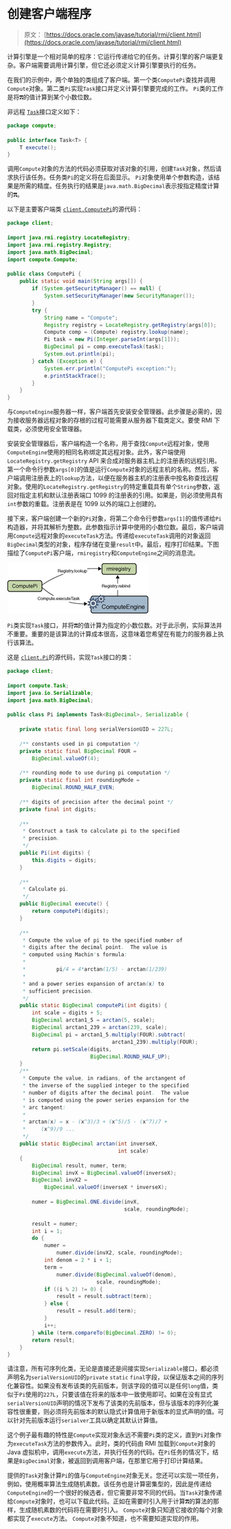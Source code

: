 # 创建客户端程序

> 原文： [https://docs.oracle.com/javase/tutorial/rmi/client.html](https://docs.oracle.com/javase/tutorial/rmi/client.html)

计算引擎是一个相对简单的程序：它运行传递给它的任务。计算引擎的客户端更复杂。客户端需要调用计算引擎，但它还必须定义计算引擎要执行的任务。

在我们的示例中，两个单独的类组成了客户端。第一个类`ComputePi`查找并调用`Compute`对象。第二类`Pi`实现`Task`接口并定义计算引擎要完成的工作。 `Pi`类的工作是将![the pi symbol](img/1000ed6961e308609010dca5338f3e68.jpg)的值计算到某个小数位数。

非远程 [``Task``](examples/compute/Task.java)接口定义如下：

```java
package compute;

public interface Task<T> {
    T execute();
}

```

调用`Compute`对象的方法的代码必须获取对该对象的引用，创建`Task`对象，然后请求执行该任务。任务类`Pi`的定义将在后面显示。 `Pi`对象使用单个参数构造，该结果是所需的精度。任务执行的结果是`java.math.BigDecimal`表示按指定精度计算的![the pi symbol](img/1000ed6961e308609010dca5338f3e68.jpg)。

以下是主要客户端类 [``client.ComputePi``](examples/client/ComputePi.java)的源代码：

```java
package client;

import java.rmi.registry.LocateRegistry;
import java.rmi.registry.Registry;
import java.math.BigDecimal;
import compute.Compute;

public class ComputePi {
    public static void main(String args[]) {
        if (System.getSecurityManager() == null) {
            System.setSecurityManager(new SecurityManager());
        }
        try {
            String name = "Compute";
            Registry registry = LocateRegistry.getRegistry(args[0]);
            Compute comp = (Compute) registry.lookup(name);
            Pi task = new Pi(Integer.parseInt(args[1]));
            BigDecimal pi = comp.executeTask(task);
            System.out.println(pi);
        } catch (Exception e) {
            System.err.println("ComputePi exception:");
            e.printStackTrace();
        }
    }    
}

```

与`ComputeEngine`服务器一样，客户端首先安装安全管理器。此步骤是必需的，因为接收服务器远程对象的存根的过程可能需要从服务器下载类定义。要使 RMI 下载类，必须使用安全管理器。

安装安全管理器后，客户端构造一个名称，用于查找`Compute`远程对象，使用`ComputeEngine`使用的相同名称绑定其远程对象。此外，客户端使用`LocateRegistry.getRegistry` API 来合成对服务器主机上的注册表的远程引用。第一个命令行参数`args[0]`的值是运行`Compute`对象的远程主机的名称。然后，客户端调用注册表上的`lookup`方法，以便在服务器主机的注册表中按名称查找远程对象。使用的`LocateRegistry.getRegistry`的特定重载具有单个`String`参数，返回对指定主机和默认注册表端口 1099 的注册表的引用。如果是，则必须使用具有`int`参数的重载。注册表是在 1099 以外的端口上创建的。

接下来，客户端创建一个新的`Pi`对象，将第二个命令行参数`args[1]`的值传递给`Pi`构造器，并将其解析为整数。此参数指示计算中使用的小数位数。最后，客户端调用`Compute`远程对象的`executeTask`方法。传递给`executeTask`调用的对象返回`BigDecimal`类型的对象，程序存储在变量`result`中。最后，程序打印结果。下图描绘了`ComputePi`客户端，`rmiregistry`和`ComputeEngine`之间的消息流。

![the flow of messages between the compute engine, the registry, and the client.](img/632c05578175cb6c2d3d273437073676.jpg)

`Pi`类实现`Task`接口，并将![the pi symbol](img/18da0a76f9e973138bc9428740982fff.jpg)的值计算为指定的小数位数。对于此示例，实际算法并不重要。重要的是该算法的计算成本很高，这意味着您希望在有能力的服务器上执行该算法。

这是 [``client.Pi``](examples/client/Pi.java)的源代码，实现`Task`接口的类：

```java
package client;

import compute.Task;
import java.io.Serializable;
import java.math.BigDecimal;

public class Pi implements Task<BigDecimal>, Serializable {

    private static final long serialVersionUID = 227L;

    /** constants used in pi computation */
    private static final BigDecimal FOUR =
        BigDecimal.valueOf(4);

    /** rounding mode to use during pi computation */
    private static final int roundingMode = 
        BigDecimal.ROUND_HALF_EVEN;

    /** digits of precision after the decimal point */
    private final int digits;

    /**
     * Construct a task to calculate pi to the specified
     * precision.
     */
    public Pi(int digits) {
        this.digits = digits;
    }

    /**
     * Calculate pi.
     */
    public BigDecimal execute() {
        return computePi(digits);
    }

    /**
     * Compute the value of pi to the specified number of 
     * digits after the decimal point.  The value is 
     * computed using Machin's formula:
     *
     *          pi/4 = 4*arctan(1/5) - arctan(1/239)
     *
     * and a power series expansion of arctan(x) to 
     * sufficient precision.
     */
    public static BigDecimal computePi(int digits) {
        int scale = digits + 5;
        BigDecimal arctan1_5 = arctan(5, scale);
        BigDecimal arctan1_239 = arctan(239, scale);
        BigDecimal pi = arctan1_5.multiply(FOUR).subtract(
                                  arctan1_239).multiply(FOUR);
        return pi.setScale(digits, 
                           BigDecimal.ROUND_HALF_UP);
    }
    /**
     * Compute the value, in radians, of the arctangent of 
     * the inverse of the supplied integer to the specified
     * number of digits after the decimal point.  The value
     * is computed using the power series expansion for the
     * arc tangent:
     *
     * arctan(x) = x - (x^3)/3 + (x^5)/5 - (x^7)/7 + 
     *     (x^9)/9 ...
     */   
    public static BigDecimal arctan(int inverseX, 
                                    int scale) 
    {
        BigDecimal result, numer, term;
        BigDecimal invX = BigDecimal.valueOf(inverseX);
        BigDecimal invX2 = 
            BigDecimal.valueOf(inverseX * inverseX);

        numer = BigDecimal.ONE.divide(invX,
                                      scale, roundingMode);

        result = numer;
        int i = 1;
        do {
            numer = 
                numer.divide(invX2, scale, roundingMode);
            int denom = 2 * i + 1;
            term = 
                numer.divide(BigDecimal.valueOf(denom),
                             scale, roundingMode);
            if ((i % 2) != 0) {
                result = result.subtract(term);
            } else {
                result = result.add(term);
            }
            i++;
        } while (term.compareTo(BigDecimal.ZERO) != 0);
        return result;
    }
}

```

请注意，所有可序列化类，无论是直接还是间接实现`Serializable`接口，都必须声明名为`serialVersionUID`的`private` `static` `final`字段，以保证版本之间的序列化兼容性。如果没有发布该类的先前版本，则该字段的值可以是任何`long`值，类似于`Pi`使用的`227L`，只要该值在将来的版本中一致使用即可。如果在没有显式`serialVersionUID`声明的情况下发布了该类的先前版本，但与该版本的序列化兼容性很重要，则必须将先前版本的默认隐式计算值用于新版本的显式声明的值。可以针对先前版本运行`serialver`工具以确定其默认计算值。

这个例子最有趣的特性是`Compute`实现对象永远不需要`Pi`类的定义，直到`Pi`对象作为`executeTask`方法的参数传入。此时，类的代码由 RMI 加载到`Compute`对象的 Java 虚拟机中，调用`execute`方法，并执行任务的代码。在`Pi`任务的情况下，结果是`BigDecimal`对象，被返回到调用客户端，在那里它用于打印计算结果。

提供的`Task`对象计算`Pi`的值与`ComputeEngine`对象无关。您还可以实现一项任务，例如，使用概率算法生成随机素数。该任务也是计算密集型的，因此是传递给`ComputeEngine`的一个很好的候选者，但它需要非常不同的代码。当`Task`对象传递给`Compute`对象时，也可以下载此代码。正如在需要时引入用于计算![the pi symbol](img/18da0a76f9e973138bc9428740982fff.jpg)的算法的那样，生成随机素数的代码将在需要时引入。 `Compute`对象只知道它接收的每个对象都实现了`execute`方法。 `Compute`对象不知道，也不需要知道实现的作用。
